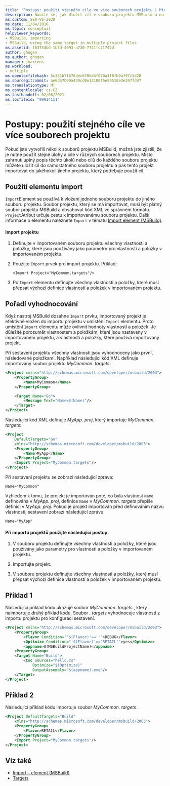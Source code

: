 ```yaml
---
title: 'Postupy: použití stejného cíle ve více souborech projektu | Microsoft Docs'
description: Naučte se, jak Uložit cíl v souboru projektu MSBuild a naimportovat ho do jakéhokoli jiného projektu, který potřebuje použít cíl.
ms.custom: SEO-VS-2020
ms.date: 11/04/2016
ms.topic: conceptual
helpviewer_keywords:
- MSBuild, importing
- MSBuild, using the same target in multiple project files
ms.assetid: 163734bd-1bfd-4093-a730-7741fc21742d
author: ghogen
ms.author: ghogen
manager: jmartens
ms.workload:
- multiple
ms.openlocfilehash: 5c351b7f676dec678bd4f070a1f8fb9af97c5d28
ms.sourcegitcommit: ae6d47b09a439cd0e13180f5e89510e3e347fd47
ms.translationtype: MT
ms.contentlocale: cs-CZ
ms.lasthandoff: 02/08/2021
ms.locfileid: "99914111"
---
```

# <a name="how-to-use-the-same-target-in-multiple-project-files"></a>Postupy: použití stejného cíle ve více souborech projektu

Pokud jste vytvořili několik souborů projektu MSBuild, možná jste zjistili, že je nutné použít stejné úlohy a cíle v různých souborech projektu. Místo zahrnutí úplný popis těchto úkolů nebo cílů do každého souboru projektu můžete uložit cíl do samostatného souboru projektu a pak tento projekt importovat do jakéhokoli jiného projektu, který potřebuje použít cíl.

## <a name="use-the-import-element"></a>Použití elementu import

`Import`Element se používá k vložení jednoho souboru projektu do jiného souboru projektu. Soubor projektu, který se má importovat, musí být platný soubor projektu MSBuild a obsahovat kód XML ve správném formátu. `Project`Atribut určuje cestu k importovanému souboru projektu. Další informace o elementu naleznete `Import` v tématu [Import element (MSBuild)](../msbuild/import-element-msbuild.md).

#### <a name="to-import-a-project"></a>Import projektu

1. Definujte v importovaném souboru projektu všechny vlastnosti a položky, které jsou používány jako parametry pro vlastnosti a položky v importovaném projektu.

2. Použijte `Import` prvek pro import projektu. Příklad:

     `<Import Project="MyCommon.targets"/>`

3. Po `Import` elementu definujte všechny vlastnosti a položky, které musí přepsat výchozí definice vlastností a položek v importovaném projektu.

## <a name="order-of-evaluation"></a>Pořadí vyhodnocování

 Když nástroj MSBuild dosáhne `Import` prvku, importovaný projekt je efektivně vložen do importu projektu v umístění `Import` elementu. Proto umístění `Import` elementu může ovlivnit hodnoty vlastností a položek. Je důležité porozumět vlastnostem a položkám, které jsou nastaveny v importovaném projektu, a vlastnosti a položky, které používá importovaný projekt.

 Při sestavení projektu všechny vlastnosti jsou vyhodnoceny jako první, následované položkami. Například následující kód XML definuje importovaný soubor projektu *MyCommon. targets*:

```xml
<Project xmlns="http://schemas.microsoft.com/developer/msbuild/2003">
    <PropertyGroup>
        <Name>MyCommon</Name>
    </PropertyGroup>

    <Target Name="Go">
        <Message Text="Name=$(Name)"/>
    </Target>
</Project>
```

 Následující kód XML definuje *MyApp. proj*, který importuje *MyCommon. targets*:

```xml
<Project
    DefaultTargets="Go"
    xmlns="http://schemas.microsoft.com/developer/msbuild/2003">
    <PropertyGroup>
        <Name>MyApp</Name>
    </PropertyGroup>
    <Import Project="MyCommon.targets"/>
</Project>
```

 Při sestavení projektu se zobrazí následující zpráva:

 `Name="MyCommon"`

 Vzhledem k tomu, že projekt je importován poté, co byla vlastnost `Name` definována v *MyApp. proj*, definice `Name` v *MyCommon. targets* přepíše definici v *MyApp. proj*. Pokud je projekt importován před definováním názvu vlastnosti, sestavení zobrazí následující zprávu:

 `Name="MyApp"`

#### <a name="use-the-following-approach-when-importing-projects"></a>Při importu projektů použijte následující postup.

1. V souboru projektu definujte všechny vlastnosti a položky, které jsou používány jako parametry pro vlastnosti a položky v importovaném projektu.

2. Importujte projekt.

3. V souboru projektu definujte všechny vlastnosti a položky, které musí přepsat výchozí definice vlastností a položek v importovaném projektu.

## <a name="example-1"></a>Příklad 1

 Následující příklad kódu ukazuje soubor *MyCommon. targets* , který naimportuje druhý příklad kódu. Soubor *. targets* vyhodnocuje vlastnosti z importu projektu pro konfiguraci sestavení.

```xml
<Project xmlns="http://schemas.microsoft.com/developer/msbuild/2003">
    <PropertyGroup>
        <Flavor Condition="'$(Flavor)'==''">DEBUG</Flavor>
        <Optimize Condition="'$(Flavor)'=='RETAIL'">yes</Optimize>
        <appname>$(MSBuildProjectName)</appname>
    <PropertyGroup>
    <Target Name="Build">
        <Csc Sources="hello.cs"
            Optimize="$(Optimize)"
            OutputAssembly="$(appname).exe"/>
    </Target>
</Project>
```

## <a name="example-2"></a>Příklad 2

 Následující příklad kódu importuje soubor *MyCommon. targets* .

```xml
<Project DefaultTargets="Build"
    xmlns="http://schemas.microsoft.com/developer/msbuild/2003">
    <PropertyGroup>
        <Flavor>RETAIL</Flavor>
    </PropertyGroup>
    <Import Project="MyCommon.targets"/>
</Project>
```

## <a name="see-also"></a>Viz také

- [Import – element (MSBuild)](../msbuild/import-element-msbuild.md)
- [Targets](../msbuild/msbuild-targets.md)
